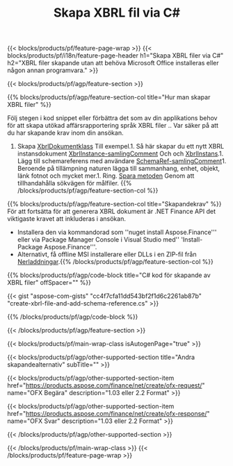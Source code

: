 ﻿---
title: Skapa XBRL fil via C#
description: Samplingskod för att skapa XBRL filer. Använd API exempel kod för generering av sats XBRL filer inom .NET baserade program. 
url: /sv/net/create/xbrl/
family: finance
platformtag: net
feature: create
informat: XBRL
outformat: 
otherformats: 
---
{{< blocks/products/pf/feature-page-wrap >}}
{{< blocks/products/pf/i18n/feature-page-header h1="Skapa XBRL filer via C#" h2="XBRL filer skapande utan att behöva Microsoft Office installeras eller någon annan programvara." >}}

{{< blocks/products/pf/agp/feature-section >}}

{{% blocks/products/pf/agp/feature-section-col title="Hur man skapar XBRL filer" %}}

Följ stegen i kod snippet eller förbättra det som av din applikations behov för att skapa utökad affärsrapportering språk XBRL filer .. Var säker på att du har skapande krav inom din ansökan.

1. Skapa [XbrlDokumentklass](https://apireference.aspose.com/finance/net/aspose.finance.xbrl/xbrldocument) Till exempel.1. Så här skapar du ett nytt XBRL instansdokument [XbrlInstance-samlingComment](https://apireference.aspose.com/finance/net/aspose.finance.xbrl/xbrlinstancecollection) Och och [XbrlInstans](https://apireference.aspose.com/finance/net/aspose.finance.xbrl/xbrlinstance).1. Lägg till schemareferens med användare [SchemaRef-samlingComment](https://apireference.aspose.com/finance/net/aspose.finance.xbrl/schemarefcollection)1. Beroende på tillämpning naturen lägga till sammanhang, enhet, objekt, länk fotnot och mycket mer.1. Ring. [Spara metoden](https://apireference.aspose.com/finance/net/aspose.finance.xbrl.xbrldocument/save/methods/1) Genom att tillhandahålla sökvägen för målfiler.
{{% /blocks/products/pf/agp/feature-section-col %}}

{{% blocks/products/pf/agp/feature-section-col title="Skapandekrav" %}}
För att fortsätta för att generera XBRL dokument är .NET Finance API det viktigaste kravet att inkluderas i ansökan. 
- Installera den via kommandorad som ''nuget install Aspose.Finance''' eller via Package Manager Console i Visual Studio med'' 'Install-Package Aspose.Finance'''.
- Alternativt, få offline MSI installerare eller DLLs i en ZIP-fil från [Nerladdningar](https://downloads.aspose.com/finance/net).{{% /blocks/products/pf/agp/feature-section-col %}}

{{% blocks/products/pf/agp/code-block title="C# kod för skapande av XBRL filer" offSpacer="" %}}

{{< gist "aspose-com-gists" "cc4f7cfa11dd543bf2f1d6c2261ab87b" "create-xbrl-file-and-add-schema-reference.cs" >}}

{{% /blocks/products/pf/agp/code-block %}}

{{< /blocks/products/pf/agp/feature-section >}}

{{< blocks/products/pf/main-wrap-class isAutogenPage="true" >}}

{{< blocks/products/pf/agp/other-supported-section title="Andra skapandealternativ" subTitle="" >}}

{{< blocks/products/pf/agp/other-supported-section-item href="https://products.aspose.com/finance/net/create/ofx-request/" name="OFX Begära" description="1.03 eller 2.2 Format" >}}

{{< blocks/products/pf/agp/other-supported-section-item href="https://products.aspose.com/finance/net/create/ofx-response/" name="OFX Svar" description="1.03 eller 2.2 Format" >}}

{{< /blocks/products/pf/agp/other-supported-section >}}

{{< /blocks/products/pf/main-wrap-class >}}
{{< /blocks/products/pf/feature-page-wrap >}}